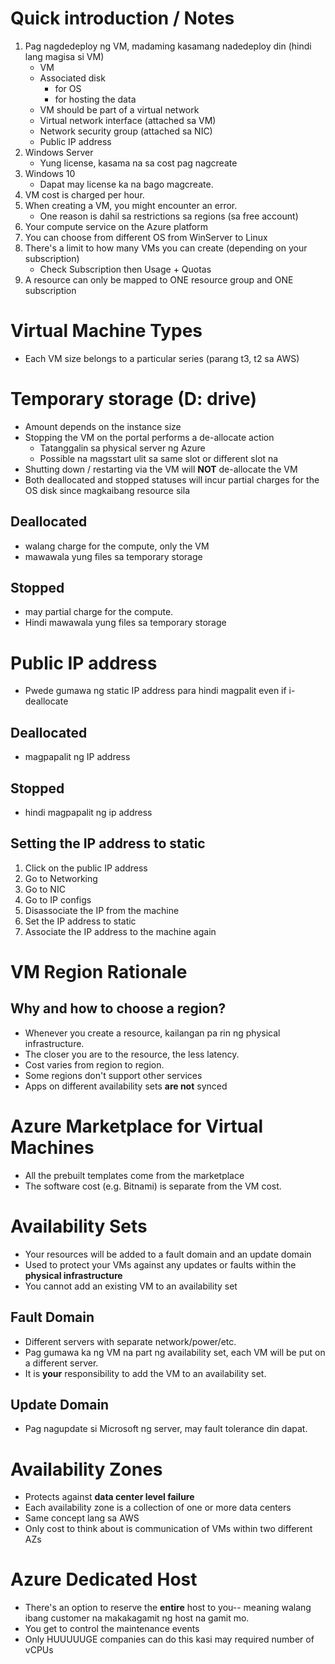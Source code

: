 # Quick introduction / Notes

1. Pag nagdedeploy ng VM, madaming kasamang nadedeploy din (hindi lang magisa si VM)
   - VM
   - Associated disk
     - for OS
     - for hosting the data
   - VM should be part of a virtual network
   - Virtual network interface (attached sa VM)
   - Network security group (attached sa NIC)
   - Public IP address
2. Windows Server
   - Yung license, kasama na sa cost pag nagcreate
3. Windows 10
   - Dapat may license ka na bago magcreate.
4. VM cost is charged per hour.
5. When creating a VM, you might encounter an error.
   - One reason is dahil sa restrictions sa regions (sa free account)
6. Your compute service on the Azure platform
7. You can choose from different OS from WinServer to Linux
8. There's a limit to how many VMs you can create (depending on your subscription)
   - Check Subscription then Usage + Quotas
9. A resource can only be mapped to ONE resource group and ONE subscription

# Virtual Machine Types

- Each VM size belongs to a particular series (parang t3, t2 sa AWS)

# Temporary storage (D: drive)

- Amount depends on the instance size
- Stopping the VM on the portal performs a de-allocate action
  - Tatanggalin sa physical server ng Azure
  - Possible na magsstart ulit sa same slot or different slot na
- Shutting down / restarting via the VM will **NOT** de-allocate the VM
- Both deallocated and stopped statuses will incur partial charges for the OS disk since magkaibang resource sila

## Deallocated

- walang charge for the compute, only the VM
- mawawala yung files sa temporary storage

## Stopped

- may partial charge for the compute.
- Hindi mawawala yung files sa temporary storage

# Public IP address

- Pwede gumawa ng static IP address para hindi magpalit even if i-deallocate

## Deallocated

- magpapalit ng IP address

## Stopped

- hindi magpapalit ng ip address

## Setting the IP address to static

1. Click on the public IP address
2. Go to Networking
3. Go to NIC
4. Go to IP configs
5. Disassociate the IP from the machine
6. Set the IP address to static
7. Associate the IP address to the machine again

# VM Region Rationale

## Why and how to choose a region?

- Whenever you create a resource, kailangan pa rin ng physical infrastructure.
- The closer you are to the resource, the less latency.
- Cost varies from region to region.
- Some regions don't support other services
- Apps on different availability sets **are not** synced

# Azure Marketplace for Virtual Machines

- All the prebuilt templates come from the marketplace
- The software cost (e.g. Bitnami) is separate from the VM cost.

# Availability Sets

- Your resources will be added to a fault domain and an update domain
- Used to protect your VMs against any updates or faults within the **physical infrastructure**
- You cannot add an existing VM to an availability set

## Fault Domain

- Different servers with separate network/power/etc.
- Pag gumawa ka ng VM na part ng availability set, each VM will be put on a different server.
- It is **your** responsibility to add the VM to an availability set.

## Update Domain

- Pag nagupdate si Microsoft ng server, may fault tolerance din dapat.

# Availability Zones

- Protects against **data center level failure**
- Each availability zone is a collection of one or more data centers
- Same concept lang sa AWS
- Only cost to think about is communication of VMs within two different AZs

# Azure Dedicated Host

- There's an option to reserve the **entire** host to you-- meaning walang ibang customer na makakagamit ng host na gamit mo.
- You get to control the maintenance events
- Only HUUUUUGE companies can do this kasi may required number of vCPUs
